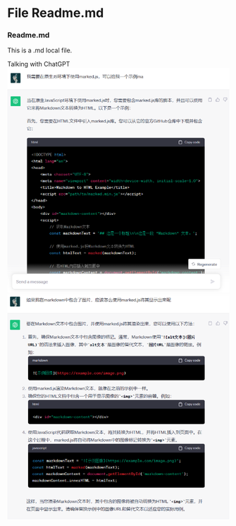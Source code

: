# File Readme.md
### Readme.md
This is a .md local file.  

Talking with ChatGPT  
![chat1](@image/Readme/1.png)  
![chat2](@image/Readme/2.png)